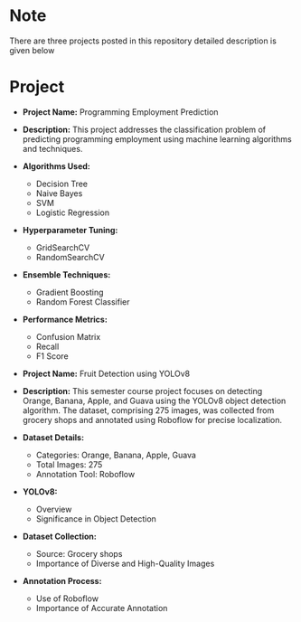 # Note 
There are three projects posted in this repository detailed description is given below
# Project
- **Project Name:** Programming Employment Prediction
- **Description:** This project addresses the classification problem of predicting programming employment using machine learning algorithms and techniques.
- **Algorithms Used:**
  - Decision Tree
  - Naive Bayes
  - SVM
  - Logistic Regression
- **Hyperparameter Tuning:**
  - GridSearchCV
  - RandomSearchCV
- **Ensemble Techniques:**
  - Gradient Boosting
  - Random Forest Classifier
- **Performance Metrics:**
  - Confusion Matrix
  - Recall
  - F1 Score

- **Project Name:** Fruit Detection using YOLOv8
- **Description:** This semester course project focuses on detecting Orange, Banana, Apple, and Guava using the YOLOv8 object detection algorithm. The dataset, comprising 275 images, was collected from grocery shops and annotated using Roboflow for precise localization.
- **Dataset Details:**
  - Categories: Orange, Banana, Apple, Guava
  - Total Images: 275
  - Annotation Tool: Roboflow
- **YOLOv8:**
  - Overview
  - Significance in Object Detection
- **Dataset Collection:**
  - Source: Grocery shops
  - Importance of Diverse and High-Quality Images
- **Annotation Process:**
  - Use of Roboflow
  - Importance of Accurate Annotation


